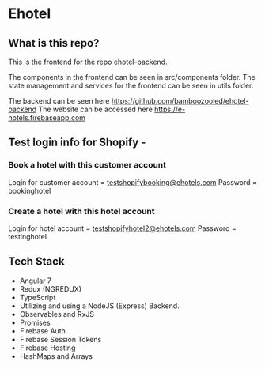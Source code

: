 # Ehotel

## What is this repo?

This is the frontend for the repo ehotel-backend.

The components in the frontend can be seen in src/components folder. The state management and services for the frontend can be seen in utils folder.

The backend can be seen here https://github.com/bamboozooled/ehotel-backend
The website can be accessed here https://e-hotels.firebaseapp.com

## Test login info for Shopify - 

### Book a hotel with this customer account
Login for customer account = testshopifybooking@ehotels.com
Password = bookinghotel

### Create a hotel with this hotel account
Login for hotel account = testshopifyhotel2@ehotels.com
Password = testinghotel

## Tech Stack

* Angular 7
* Redux (NGREDUX)
* TypeScript
* Utilizing and using a NodeJS (Express) Backend.
* Observables and RxJS
* Promises
* Firebase Auth
* Firebase Session Tokens
* Firebase Hosting
* HashMaps and Arrays
